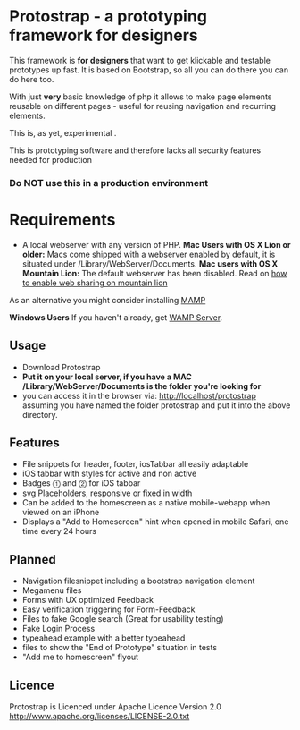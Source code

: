 # Protostrap - a prototyping framework for designers

This framework is **for designers** that want to get klickable and testable prototypes up fast. It is based on Bootstrap, so all you can do there you can do here too.

With just **very** basic knowledge of php it allows to make page elements reusable on different pages - useful for reusing navigation and recurring elements.

This is, as yet, experimental      .

This is prototyping software and therefore lacks all security features needed for production
### Do NOT use this in a production environment

# Requirements
- A local webserver with any version of PHP.
**Mac Users with OS X Lion or older:** Macs come shipped with a webserver enabled by default, it is situated under /Library/WebServer/Documents.
**Mac users with OS X Mountain Lion:** The default webserver has been disabled. Read on <a href="http://reviews.cnet.com/8301-13727_7-57481978-263/how-to-enable-web-sharing-in-os-x-mountain-lion/"> how to enable web sharing on mountain lion</a>

As an alternative you might consider installing <a href="http://www.mamp.info/en/index.html">MAMP</a>

**Windows Users**
If you haven't already, get <a href="http://www.wampserver.com/en/">WAMP Server</a>.

## Usage
- Download Protostrap
- **Put it on your local server, if you have a MAC /Library/WebServer/Documents is the folder you're looking for**
- you can access it in the browser via: <a href="http://localhost/protostrap">http://localhost/protostrap</a> assuming you have named the folder protostrap and put it into the above directory.

## Features
- File snippets for header, footer, iosTabbar all easily adaptable
- iOS tabbar with styles for active and non active
- Badges ⓵ and ⓶ for iOS tabbar
- svg Placeholders, responsive or fixed in width
- Can be added to the homescreen as a native mobile-webapp when viewed on an iPhone
- Displays a "Add to Homescreen" hint when opened in mobile Safari, one time every 24 hours

## Planned
- Navigation filesnippet including a bootstrap navigation element
- Megamenu files
- Forms with UX optimized Feedback
- Easy verification triggering for Form-Feedback
- Files to fake Google search (Great for usability testing)
- Fake Login Process
- typeahead example with a better typeahead
- files to show the "End of Prototype" situation in tests
- "Add me to homescreen" flyout

## Licence
Protostrap is Licenced under Apache Licence Version 2.0
http://www.apache.org/licenses/LICENSE-2.0.txt